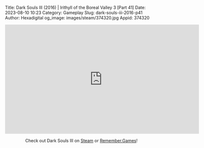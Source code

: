 Title: Dark Souls III (2016) | Irithyll of the Boreal Valley 3 [Part 41]
Date: 2023-08-10 10:23
Category: Gameplay
Slug: dark-souls-iii-2016-p41
Author: Hexadigital
og_image: images/steam/374320.jpg
Appid: 374320

<center><iframe src="https://www.youtube.com/embed/1wZb3ZQCV4o?feature=oembed" allow="accelerometer; autoplay; encrypted-media; gyroscope; picture-in-picture" width="640" height="360" frameborder="0"></iframe>

Check out Dark Souls III on [Steam](https://store.steampowered.com/app/374320/?curator_clanid=34633900) or [Remember.Games](https://remember.games/game/340/dark-souls-iii/)!</center>
